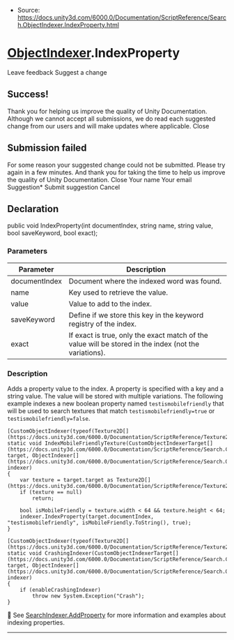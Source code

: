 * Source: https://docs.unity3d.com/6000.0/Documentation/ScriptReference/Search.ObjectIndexer.IndexProperty.html

#  [ObjectIndexer](https://docs.unity3d.com/6000.0/Documentation/ScriptReference/Search.ObjectIndexer.html).IndexProperty
Leave feedback
Suggest a change
## Success!
Thank you for helping us improve the quality of Unity Documentation. Although we cannot accept all submissions, we do read each suggested change from our users and will make updates where applicable.
Close
## Submission failed
For some reason your suggested change could not be submitted. Please <a>try again</a> in a few minutes. And thank you for taking the time to help us improve the quality of Unity Documentation.
Close
Your name Your email Suggestion* Submit suggestion
Cancel
## Declaration
public void IndexProperty(int documentIndex, string name, string value, bool saveKeyword, bool exact); 
### Parameters
Parameter | Description  
---|---  
documentIndex | Document where the indexed word was found.  
name | Key used to retrieve the value.  
value | Value to add to the index.  
saveKeyword | Define if we store this key in the keyword registry of the index.  
exact | If exact is true, only the exact match of the value will be stored in the index (not the variations).  
### Description
Adds a property value to the index. A property is specified with a key and a string value. The value will be stored with multiple variations.
The following example indexes a new boolean property named `testismobilefriendly` that will be used to search textures that match `testismobilefriendly=true` or `testismobilefriendly=false`.
```
[CustomObjectIndexer(typeof(Texture2D[](https://docs.unity3d.com/6000.0/Documentation/ScriptReference/Texture2D.html)))]
static void IndexMobileFriendlyTexture(CustomObjectIndexerTarget[](https://docs.unity3d.com/6000.0/Documentation/ScriptReference/Search.CustomObjectIndexerTarget.html) target, ObjectIndexer[](https://docs.unity3d.com/6000.0/Documentation/ScriptReference/Search.ObjectIndexer.html) indexer)
{
    var texture = target.target as Texture2D[](https://docs.unity3d.com/6000.0/Documentation/ScriptReference/Texture2D.html);
    if (texture == null)
        return;

    bool isMobileFriendly = texture.width < 64 && texture.height < 64;
    indexer.IndexProperty(target.documentIndex, "testismobilefriendly", isMobileFriendly.ToString(), true);
}

[CustomObjectIndexer(typeof(Texture2D[](https://docs.unity3d.com/6000.0/Documentation/ScriptReference/Texture2D.html)))]
static void CrashingIndexer(CustomObjectIndexerTarget[](https://docs.unity3d.com/6000.0/Documentation/ScriptReference/Search.CustomObjectIndexerTarget.html) target, ObjectIndexer[](https://docs.unity3d.com/6000.0/Documentation/ScriptReference/Search.ObjectIndexer.html) indexer)
{
    if (enableCrashingIndexer)
        throw new System.Exception("Crash");
}

```

See [SearchIndexer.AddProperty](https://docs.unity3d.com/6000.0/Documentation/ScriptReference/Search.SearchIndexer.AddProperty.html) for more information and examples about indexing properties.
* * *
